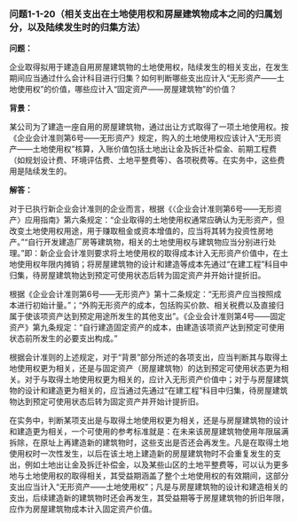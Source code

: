 ### 问题1-1-20（相关支出在土地使用权和房屋建筑物成本之间的归属划分，以及陆续发生时的归集方法）

**问题：**

企业取得拟用于建造自用房屋建筑物的土地使用权，陆续发生的相关支出，在发生期间应当通过什么会计科目进行归集？如何判断哪些支出应计入“无形资产——土地使用权”的价值，哪些应计入“固定资产——房屋建筑物”的价值？

**背景：**

某公司为了建造一座自用的房屋建筑物，通过出让方式取得了一项土地使用权。按《企业会计准则第6号——无形资产》规定，购入的土地使用权应该计入“无形资产——土地使用权”核算，入账价值包括土地出让金及拆迁补偿金、前期工程费（如规划设计费、环境评估费、土地平整费等）、各项税费等。在实务中，这些费用是陆续发生的。

**解答：**

对于已执行新企业会计准则的企业而言，根据《〈企业会计准则第6号——无形资产〉应用指南》第六条规定：“企业取得的土地使用权通常应确认为无形资产，但改变土地使用权用途，用于赚取租金或资本增值的，应当将其转为投资性房地产。”“自行开发建造厂房等建筑物，相关的土地使用权与建筑物应当分别进行处理。”即：新企业会计准则要求将土地使用权的取得成本计入无形资产价值中，在土地使用权年限内摊销；将房屋建筑物的设计和建造等成本先通过“在建工程”科目中归集，待房屋建筑物达到预定可使用状态后转为固定资产并开始计提折旧。

根据《企业会计准则第6号——无形资产》第十二条规定：“无形资产应当按照成本进行初始计量。”；“外购无形资产的成本，包括购买价款、相关税费以及直接归属于使该项资产达到预定用途所发生的其他支出”。《企业会计准则第4号——固定资产》第九条规定：“自行建造固定资产的成本，由建造该项资产达到预定可使用状态前所发生的必要支出构成。”

根据会计准则的上述规定，对于“背景”部分所述的各项支出，应当判断其与取得土地使用权更为相关，还是与固定资产（房屋建筑物）的达到预定可使用状态更为相关。对于与取得土地使用权更为相关的，应计入无形资产价值中；对于与房屋建筑物的设计和建造更为相关的，应当通过先通过“在建工程”科目中归集，待房屋建筑物达到预定可使用状态后转为固定资产并开始计提折旧。

在实务中，判断某项支出是与取得土地使用权更为相关，还是与房屋建筑物的设计和建造更为相关，一个可使用的参考标准就是：在未来该房屋建筑物使用年限届满拆除，在原址上再建造新的建筑物时，这些支出是否还会再发生。凡是在取得土地使用权时一次性发生，以后在该土地上建造新的房屋建筑物时不会重复发生的支出，例如土地出让金及拆迁补偿金，以及某些山区的土地平整费等，可以认为更多地与土地使用权的取得相关，其受益期涵盖了整个土地使用权的有效期间，这部分支出应当计入“无形资产——土地使用权”；凡是与房屋建筑物的设计和建造相关的支出，后续建造新的建筑物时还会再发生，其受益期等于房屋建筑物的折旧年限，应作为房屋建筑物成本计入固定资产价值。